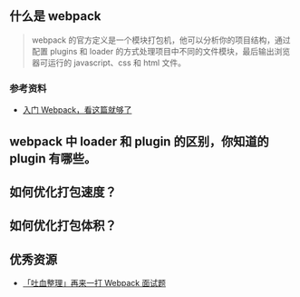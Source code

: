 ## 什么是 webpack

> webpack 的官方定义是一个模块打包机，他可以分析你的项目结构，通过配置 plugins 和 loader 的方式处理项目中不同的文件模块，最后输出浏览器可运行的 javascript、css 和 html 文件。

### 参考资料

- [入门 Webpack，看这篇就够了](https://www.jianshu.com/p/42e11515c10f)

## webpack 中 loader 和 plugin 的区别，你知道的 plugin 有哪些。

## 如何优化打包速度？

## 如何优化打包体积？

## 优秀资源

- [「吐血整理」再来一打 Webpack 面试题](https://mp.weixin.qq.com/s/UdsP3u_LR64dzffNPCx-2g)
